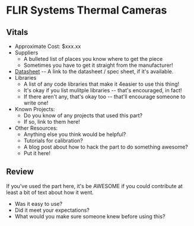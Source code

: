 # FLIR Systems Thermal Cameras

## Vitals
* Approximate Cost: $xxx.xx
* Suppliers
    * A bulleted list of places you know where to get the piece
    * Sometimes you have to get it straight from the manufacturer!
* [Datasheet]() -- A link to the datasheet / spec sheet, if it's available.
* Libraries
    * A list of any code libraries that make it 4easier to use this thing!
	* It's okay if you list mulitple libraries -- that's encouraged, in fact!
	* If there aren't any, that's okay too -- that'll encourage someone to write one!
* Known Projects:
    * Do you know of any projects that used this part?
	* If so, link to them here!
* Other Resources:
    * Anything else you think would be helpful?
	* Tutorials for calibration?
	* A blog post about how to hack the part to do something awesome?
	* Put it here!

## Review

If you've used the part here, it's be AWESOME if you could contribute at least a bit of text about how it went.

* Was it easy to use?
* Did it meet your expectations?
* What would you make sure someone knew before using this?
